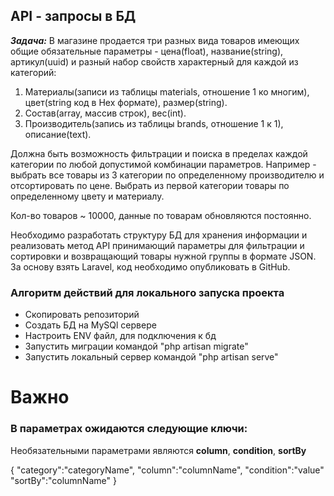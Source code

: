## API - запросы в БД  ##
_**Задача:**_
В магазине продается три разных вида товаров имеющих общие обязательные параметры - цена(float), название(string), артикул(uuid) и разный набор свойств характерный для каждой из категорий:
1. Материалы(записи из таблицы materials, отношение 1 ко многим), цвет(string код в Hex формате), размер(string).
2. Состав(array, массив строк), вес(int).
3. Производитель(запись из таблицы brands, отношение 1 к 1), описание(text).

Должна быть возможность фильтрации и поиска в пределах каждой категории по любой допустимой комбинации параметров.
Например - выбрать все товары из 3 категории по определенному производителю и отсортировать по цене. Выбрать из первой категории товары по определенному цвету и материалу.

Кол-во товаров ~ 10000, данные по товарам обновляются постоянно.

Необходимо разработать структуру БД для хранения информации и реализовать метод API принимающий параметры для фильтрации и сортировки и возвращающий товары нужной группы в формате JSON.
За основу взять Laravel, код необходимо опубликовать в GitHub.

### Алгоритм действий для локального запуска проекта ###

- Скопировать репозиторий
- Создать БД на MySQl сервере
- Настроить ENV файл, для подключения к бд
- Запустить миграции командой "php artisan migrate"
- Запустить локальный сервер командой "php artisan serve"

# Важно #
### В параметрах ожидаются следующие ключи: ###
 Необязательными параметрами являются **column**, **condition**, **sortBy**

{
"category":"categoryName", 
"column":"columnName",
"condition":"value"
"sortBy":"columnName"
}
 
